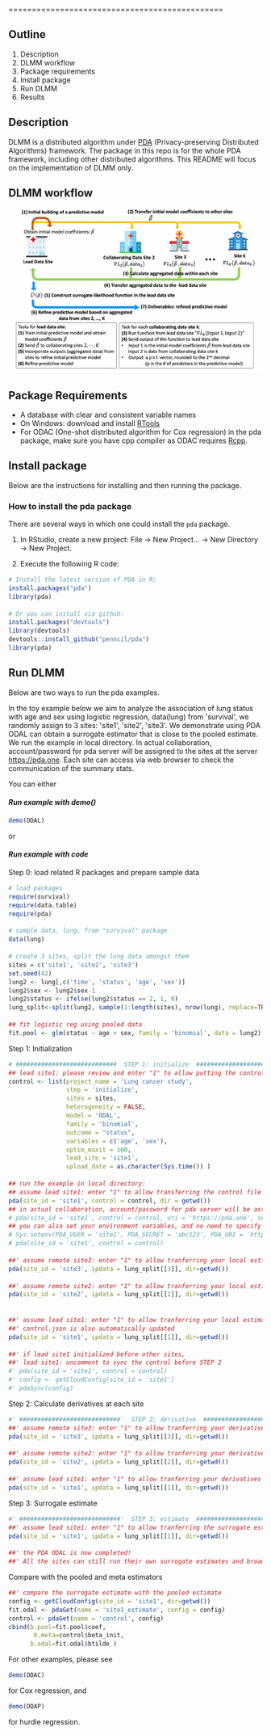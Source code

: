 

==============================================


## Outline

1. Description
2. DLMM workflow
3. Package requirements
4. Install package
5. Run DLMM 
6. Results

## Description
DLMM is a distributed algorithm under [PDA](https://github.com/Penncil/pda) (Privacy-preserving Distributed Algorithms) framework. The package in this repo is for the whole PDA framework, including other distributed algorithms. This README will focus on the implementation of DLMM only.

## DLMM workflow
![](Picture1.png)

## Package Requirements
- A database with clear and consistent variable names
- On Windows: download and install [RTools](http://cran.r-project.org/bin/windows/Rtools/) 
- For ODAC (One-shot distributed algorithm for Cox regression) in the pda package, make sure you have cpp compiler as ODAC requires [Rcpp](https://cran.r-project.org/web/packages/Rcpp/vignettes/Rcpp-FAQ.pdf).


## Install package

Below are the instructions for installing and then running the package.

### How to install the pda package
There are several ways in which one could install the `pda` package. 

1. In RStudio, create a new project: File -> New Project... -> New Directory -> New Project. 

2. Execute the following R code: 

```r
# Install the latest version of PDA in R:
install.packages("pda")
library(pda)

# Or you can install via github:
install.packages("devtools")
library(devtools)
devtools::install_github("penncil/pda")
library(pda)
```

## Run DLMM 

Below are two ways to run the pda examples. 

In the toy example below we aim to analyze the association of lung status with age and sex using logistic regression, data(lung) from 'survival', we randomly assign to 3 sites: 'site1', 'site2', 'site3'. We demonstrate using PDA ODAL can obtain a surrogate estimator that is close to the pooled estimate. We run the example in local directory. In actual collaboration, account/password for pda server will be assigned to the sites at the server https://pda.one. Each site can access via web browser to check the communication of the summary stats.

You can either 

#### *Run example with demo()*

```r
demo(ODAL)
``` 
or
####  *Run example with code*

Step 0: load related R packages and prepare sample data

```r
# load packages
require(survival)
require(data.table)
require(pda)

# sample data, lung, from "survival" package
data(lung)

# create 3 sites, split the lung data amongst them
sites = c('site1', 'site2', 'site3')
set.seed(42)
lung2 <- lung[,c('time', 'status', 'age', 'sex')]
lung2$sex <- lung2$sex-1
lung2$status <- ifelse(lung2$status == 2, 1, 0)
lung_split<-split(lung2, sample(1:length(sites), nrow(lung), replace=TRUE))

## fit logistic reg using pooled data
fit.pool <- glm(status ~ age + sex, family = 'binomial', data = lung2)

``` 
Step 1: Initialization

```r
# ############################  STEP 1: initialize  ###############################
## lead site1: please review and enter "1" to allow putting the control file to the server
control <- list(project_name = 'Lung cancer study',
                step = 'initialize',
                sites = sites,
                heterogeneity = FALSE,
                model = 'ODAL',
                family = 'binomial',
                outcome = "status",
                variables = c('age', 'sex'),
                optim_maxit = 100,
                lead_site = 'site1',
                upload_date = as.character(Sys.time()) )

## run the example in local directory:
## assume lead site1: enter "1" to allow transferring the control file
pda(site_id = 'site1', control = control, dir = getwd())
## in actual collaboration, account/password for pda server will be assigned, thus:
# pda(site_id = 'site1', control = control, uri = 'https://pda.one', secret='abc123')
## you can also set your environment variables, and no need to specify them in pda:
# Sys.setenv(PDA_USER = 'site1', PDA_SECRET = 'abc123', PDA_URI = 'https://pda.one')
# pda(site_id = 'site1', control = control)

##' assume remote site3: enter "1" to allow tranferring your local estimate
pda(site_id = 'site3', ipdata = lung_split[[3]], dir=getwd())

##' assume remote site2: enter "1" to allow tranferring your local estimate
pda(site_id = 'site2', ipdata = lung_split[[2]], dir=getwd())


##' assume lead site1: enter "1" to allow tranferring your local estimate
##' control.json is also automatically updated
pda(site_id = 'site1', ipdata = lung_split[[1]], dir=getwd())

##' if lead site1 initialized before other sites,
##' lead site1: uncomment to sync the control before STEP 2
#' pda(site_id = 'site1', control = control)
#' config <- getCloudConfig(site_id = 'site1')
#' pdaSync(config)
``` 
Step 2: Calculate derivatives at each site

```r
#' ############################'  STEP 2: derivative  ###############################
##' assume remote site3: enter "1" to allow tranferring your derivatives
pda(site_id = 'site3', ipdata = lung_split[[3]], dir=getwd())

##' assume remote site2: enter "1" to allow tranferring your derivatives
pda(site_id = 'site2', ipdata = lung_split[[2]], dir=getwd())

##' assume lead site1: enter "1" to allow tranferring your derivatives
pda(site_id = 'site1', ipdata = lung_split[[1]], dir=getwd())
``` 
Step 3: Surrogate estimate

```r
#' ############################'  STEP 3: estimate  ###############################
##' assume lead site1: enter "1" to allow tranferring the surrogate estimate
pda(site_id = 'site1', ipdata = lung_split[[1]], dir=getwd())

##' the PDA ODAL is now completed!
##' All the sites can still run their own surrogate estimates and broadcast them.

``` 
Compare with the pooled and meta estimators

```r
##' compare the surrogate estimate with the pooled estimate
config <- getCloudConfig(site_id = 'site1', dir=getwd())
fit.odal <- pdaGet(name = 'site1_estimate', config = config)
control <- pdaGet(name = 'control', config)
cbind(b.pool=fit.pool$coef,
	   b.meta=control$beta_init,
      b.odal=fit.odal$btilde )

```

For other examples, please see 

```r
demo(ODAC)
```
for Cox regression, and 
 
```r
demo(ODAP)
```
for hurdle regression.





